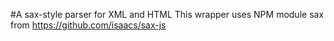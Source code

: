 #A sax-style parser for XML and HTML
This wrapper uses  NPM module sax from https://github.com/isaacs/sax-js